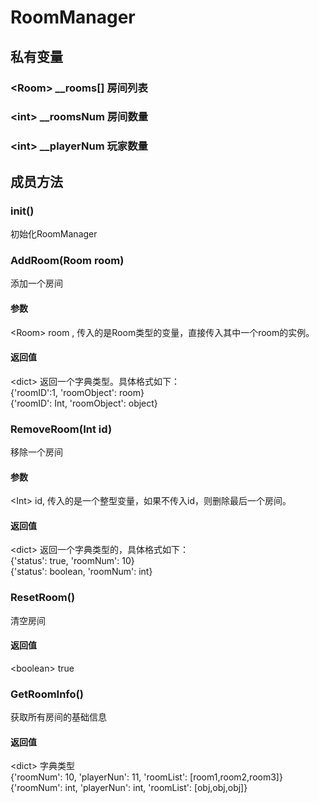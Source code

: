 # RoomManager

## 私有变量
### \<Room\> __rooms[] 房间列表
### \<int\> __roomsNum 房间数量
### \<int\> __playerNum 玩家数量

## 成员方法
### init()
初始化RoomManager

### AddRoom(Room room)
添加一个房间
#### 参数
\<Room\> room , 传入的是Room类型的变量，直接传入其中一个room的实例。

#### 返回值
\<dict\> 返回一个字典类型。具体格式如下：  
{'roomID':1, 'roomObject': room}  
{'roomID': Int, 'roomObject': object}

### RemoveRoom(Int id)
移除一个房间
#### 参数
\<Int\> id, 传入的是一个整型变量，如果不传入id，则删除最后一个房间。
#### 返回值
\<dict\> 返回一个字典类型的，具体格式如下：  
{'status': true, 'roomNum': 10}   
{'status': boolean, 'roomNum': int}

### ResetRoom()
清空房间

#### 返回值
\<boolean\> true

### GetRoomInfo()
获取所有房间的基础信息

#### 返回值
\<dict\> 字典类型  
{'roomNum': 10, 'playerNun': 11, 'roomList': \[room1,room2,room3\]}  
{'roomNum': int, 'playerNun': int, 'roomList': \[obj,obj,obj\]} 

 
